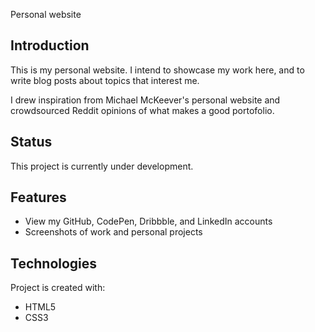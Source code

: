Personal website

## Introduction

This is my personal website. I intend to showcase my work here, and to write blog posts about topics that interest me.

I drew inspiration from Michael McKeever's personal website and crowdsourced Reddit opinions of what makes a good
portofolio.

## Status

This project is currently under development.

## Features

- View my GitHub, CodePen, Dribbble, and LinkedIn accounts
- Screenshots of work and personal projects

## Technologies

Project is created with:

- HTML5
- CSS3
